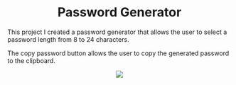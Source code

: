 <h1 align="center"> Password Generator </h1>
<p>This project I created a password generator that allows the user to select a password length from 8 to 24 characters.</p>
<p> The copy password button allows the user to copy the generated password to the clipboard.</p>
<p align="center"><img src=https://user-images.githubusercontent.com/59085936/159638908-5a9038f0-bd8c-46c0-ab5c-1a4e2fe2b181.png> </p>
